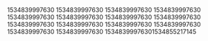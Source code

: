 1534839997630
1534839997630
1534839997630
1534839997630
1534839997630
1534839997630
1534839997630
1534839997630
1534839997630
1534839997630
1534839997630
1534839997630
1534839997630
1534839997630
15348399976301534855217145
